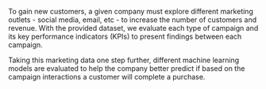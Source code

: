 To gain new customers, a given company must explore different marketing outlets - social media, email, etc - to increase the number of customers and revenue. 
With the provided dataset, we evaluate each type of campaign and its key performance indicators (KPIs) to present findings between each campaign. 

Taking this marketing data one step further, different machine learning models are evaluated to help the company better predict if based on the campaign interactions
a customer will complete a purchase. 
